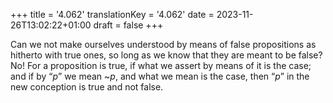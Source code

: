 +++
title = '4.062'
translationKey = '4.062'
date = 2023-11-26T13:02:22+01:00
draft = false
+++

Can we not make ourselves understood by means of false propositions as hitherto with true ones, so long as we know that they are meant to be false? No! For a proposition is true, if what we assert by means of it is the case; and if by “<span class="mathmode"><var>p</var></span>” we mean <span class="mathmode"><span class="mathop">~</span><var>p</var></span>, and what we mean is the case, then “<span class="mathmode"><var>p</var></span>” in the new conception is true and not false.
